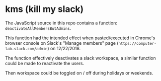 # kms (kill my slack) 

The JavaScript source in this repo contains a function: `deactivateAllMembersButAdmins`.

This function had the intended effect when pasted/executed in Chrome's browser console on Slack's "Manage members" page (`https://computer-lab.slack.com/admin`)  on 12/22/2018.

The function effectively deactivates a slack workspace, a similar function could be made to reactivate the users.

Then workspace could be toggled on / off during holidays or weekends.



